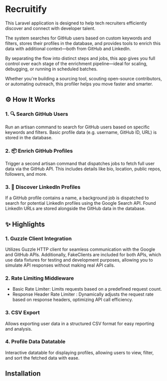 # Recruitify
This Laravel application is designed to help tech recruiters efficiently discover and connect with developer talent.

The system searches for GitHub users based on custom keywords and filters, stores their profiles in the database, and provides tools to enrich this data with additional context—both from GitHub and LinkedIn.

By separating the flow into distinct steps and jobs, this app gives you full control over each stage of the enrichment pipeline—ideal for scaling, debugging, or running in scheduled batches.

Whether you're building a sourcing tool, scouting open-source contributors, or automating outreach, this profiler helps you move faster and smarter.


## ⚙️ How It Works

### 1. 🔍 Search GitHub Users

Run an artisan command to search for GitHub users based on specific keywords and filters.
Basic profile data (e.g. username, GitHub ID, URL) is stored in the database.

### 2. 📦 Enrich GitHub Profiles

Trigger a second artisan command that dispatches jobs to fetch full user data via the GitHub API.
This includes details like bio, location, public repos, followers, and more.
### 3. 🔗 Discover LinkedIn Profiles

If a GitHub profile contains a name, a background job is dispatched to search for potential LinkedIn profiles using the Google Search API.
Found LinkedIn URLs are stored alongside the GitHub data in the database.

## ✨ Highlights

### 1. Guzzle Client Integration
Utilizes Guzzle HTTP client for seamless communication with the Google and GitHub APIs.
Additionally, FakeClients are included for both APIs, which use data fixtures for testing and development purposes, allowing you to simulate API responses without making real API calls.

### 2. Rate Limiting Middleware

- Basic Rate Limiter: Limits requests based on a predefined request count.
- Response Header Rate Limiter : Dynamically adjusts the request rate based on response headers, optimizing API call efficiency.

### 3. CSV Export
Allows exporting user data in a structured CSV format for easy reporting and analysis.

### 4. Profile Data Datatable
Interactive datatable for displaying profiles, allowing users to view, filter, and sort the fetched data with ease.

## Installation
```bash


```

